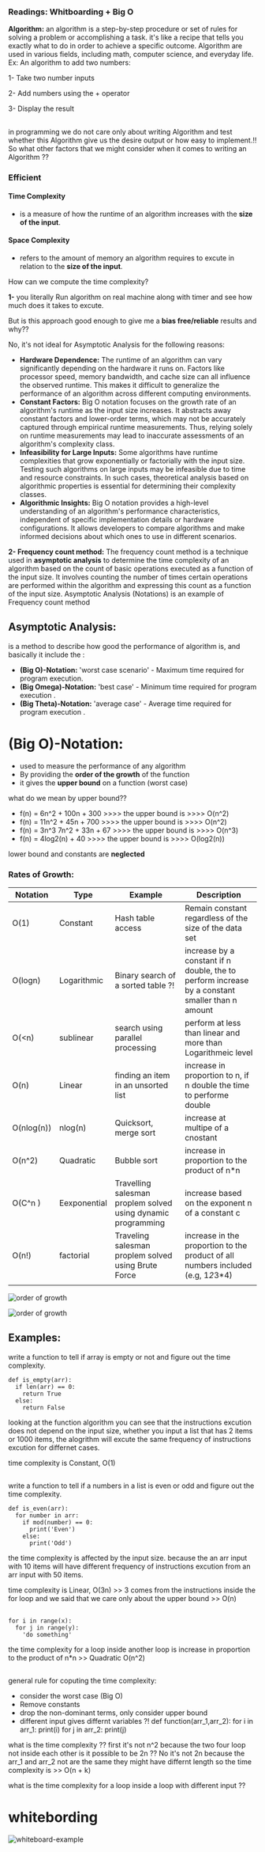 ### Readings: Whitboarding + Big O

**Algorithm:**
 an algorithm is a step-by-step procedure or set of rules for solving a problem or accomplishing a task. it's like a recipe that tells you exactly what to do in order to achieve a specific outcome. Algorithm are used in various fields, including math, computer science, and everyday life.
Ex: An algorithm to add two numbers:

1- Take two number inputs  

2- Add numbers using the + operator 

3- Display the result 
##
in programming we do not care only about writing Algorithm and test whether this Algorithm give us the desire output or how easy to implement.!!
So what other factors that we might consider when it comes to writing an Algorithm ??

### Efficient
#### Time Complexity
- is a measure of how the runtime of an algorithm increases with the **size of the input**.
#### Space Complexity
- refers to the amount of memory an algorithm requires to excute in relation to the **size of the input**.

How can we compute the time complexity?

**1-** you literally Run algorithm on real machine along with timer and see how much does it takes to excute.

But is this approach good enough to give me a **bias free/reliable** results and why??

No, it's not ideal for Asymptotic Analysis for the following reasons:
- **Hardware Dependence:** The runtime of an algorithm can vary significantly depending on the hardware it runs on. Factors like processor speed, memory bandwidth, and cache size can all influence the observed runtime. This makes it difficult to generalize the performance of an algorithm across different computing environments.
- **Constant Factors:** Big O notation focuses on the growth rate of an algorithm's runtime as the input size increases. It abstracts away constant factors and lower-order terms, which may not be accurately captured through empirical runtime measurements. Thus, relying solely on runtime measurements may lead to inaccurate assessments of an algorithm's complexity class.
- **Infeasibility for Large Inputs:** Some algorithms have runtime complexities that grow exponentially or factorially with the input size. Testing such algorithms on large inputs may be infeasible due to time and resource constraints. In such cases, theoretical analysis based on algorithmic properties is essential for determining their complexity classes.
- **Algorithmic Insights:** Big O notation provides a high-level understanding of an algorithm's performance characteristics, independent of specific implementation details or hardware configurations. It allows developers to compare algorithms and make informed decisions about which ones to use in different scenarios.


**2- Frequency count method:**
The frequency count method is a technique used in **asymptotic analysis** to determine the time complexity of an algorithm based on the count of basic operations executed as a function of the input size. It involves counting the number of times certain operations are performed within the algorithm and expressing this count as a function of the input size.
Asymptotic Analysis (Notations) is an example of Frequency count method

## 

## Asymptotic Analysis:
is a method to describe how good the performance of algorithm is, and basically it include the :

- **(Big O)-Notation:** 'worst case scenario' - Maximum time required for program execution.
- **(Big Omega)-Notation:** 'best case' - Minimum time required for program execution .
- **(Big Theta)-Notation:** 'average case' - Average time required for program execution .

# (Big O)-Notation:
- used to measure the performance of any algorithm 
- By providing the **order of the growth** of the function
- it gives the **upper bound** on a function (worst case)

what do we mean by upper bound??
- f(n) = 6n^2 + 100n + 300    >>>> the upper bound is >>>> O(n^2)
- f(n) = 11n^2 + 45n + 700    >>>> the upper bound is >>>> O(n^2)
- f(n) = 3n^3 7n^2 + 33n + 67 >>>> the upper bound is >>>> O(n^3)
- f(n) = 4log2(n) + 40        >>>> the upper bound is >>>> O(log2(n))

lower bound and constants are **neglected** 

### Rates of Growth:
| Notation    |                 Type                   |   Example      |  Description       |
|----------|-----------------------------------------|-------------|-------------|
| O(1)       |  Constant                             | Hash table access | Remain constant regardless of the size of the data set|
| O(logn)       |   Logarithmic                   | Binary search of a sorted table ?!| increase by a constant if n double, the to perform increase by a constant smaller than n amount  | | 
| O(<n)      |    sublinear                 | search using parallel processing  | perform at less than linear and more than Logarithmeic level |
| O(n)      |   Linear            | finding an item in an unsorted list| increase in proportion to n, if n double the time to performe double |
| O(nlog(n)) |nlog(n)     | Quicksort, merge sort | increase at multipe of  a cnostant |
| O(n^2)    | Quadratic   | Bubble sort  | increase in proportion to the product of n*n 
| O(C^n )  | Eexponential   | Travelling salesman proplem solved using dynamic programming | increase based on the exponent n of a constant c|
| O(n!)       |    factorial | Traveling salesman proplem solved using Brute Force | increase in the proportion to the product of all numbers included (e.g, 1*2*3*4)|
|    |                        |    |


![order of growth](Big-O-pic/1%20w4qanwIVl9Ec8A4LDgY_3Q.jpg)

![order of growth](Big-O-pic/big-o-chart.png)



## Examples:

write a function to tell if array is empty or not and figure out the time complexity.

    def is_empty(arr):
      if len(arr) == 0:
        return True
      else:
        return False

looking at the function algorithm you can see that the instructions excution does not depend on the input size, whether you input a list that has 2 items or 1000 items, the alogrithm will excute the same frequency of instructions excution for differnet cases.

time complexity is Constant, O(1)

##
write a function to tell if a numbers in a list is even or odd and figure out the time complexity.

    def is_even(arr):
      for number in arr:
        if mod(number) == 0:
          print('Even')
        else:
          print('Odd') 

the time complexity is affected by the input size. because the an arr input with 10 items will have different frequency of instructions excution from an arr input with 50 items. 

time complexity is Linear, O(3n) >> 3 comes from the instructions inside the for loop and we said that we care only about the upper bound >> O(n)

##

    for i in range(x):
      for j in range(y):
        'do something'

the time complexity for a loop inside another loop is increase in proportion to the product of n*n >>  Quadratic O(n^2)

##
general rule for coputing the time complexity:
- consider the worst case (Big O)
- Remove constants
- drop the non-dominant terms, only consider upper bound
- different input gives differnt variables ?!
    def function(arr_1,arr_2):
      for i in arr_1:
        print(i)
      for j in arr_2:
        print(j)

what is the time complexity ??
first it's not n^2 because the two four loop not inside each other
is it possible to be 2n ?? No it's not 2n because the arr_1 and arr_2 not are the same they might have differnt length so the time complexity is >>  O(n + k)

what is the time complexity for a loop inside a loop with different input ??

##
##

# whitebording
![whiteboard-example](Big-O-pic/whiteboard-example.png)
